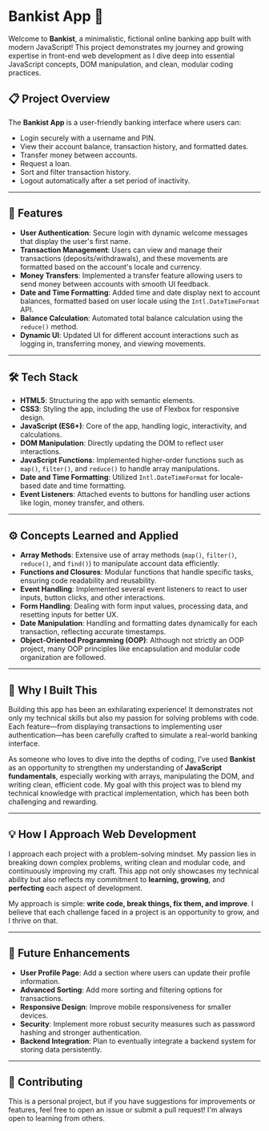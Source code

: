 
# Bankist App 🚀

Welcome to **Bankist**, a minimalistic, fictional online banking app built with modern JavaScript! This project demonstrates my journey and growing expertise in front-end web development as I dive deep into essential JavaScript concepts, DOM manipulation, and clean, modular coding practices.

## 📋 Project Overview

The **Bankist App** is a user-friendly banking interface where users can:

- Login securely with a username and PIN.
- View their account balance, transaction history, and formatted dates.
- Transfer money between accounts.
- Request a loan.
- Sort and filter transaction history.
- Logout automatically after a set period of inactivity.

---

## 🌟 Features

- **User Authentication**: Secure login with dynamic welcome messages that display the user's first name.
- **Transaction Management**: Users can view and manage their transactions (deposits/withdrawals), and these movements are formatted based on the account's locale and currency.
- **Money Transfers**: Implemented a transfer feature allowing users to send money between accounts with smooth UI feedback.
- **Date and Time Formatting**: Added time and date display next to account balances, formatted based on user locale using the `Intl.DateTimeFormat` API.
- **Balance Calculation**: Automated total balance calculation using the `reduce()` method.
- **Dynamic UI**: Updated UI for different account interactions such as logging in, transferring money, and viewing movements.

---

## 🛠️ Tech Stack

- **HTML5**: Structuring the app with semantic elements.
- **CSS3**: Styling the app, including the use of Flexbox for responsive design.
- **JavaScript (ES6+)**: Core of the app, handling logic, interactivity, and calculations.
- **DOM Manipulation**: Directly updating the DOM to reflect user interactions.
- **JavaScript Functions**: Implemented higher-order functions such as `map()`, `filter()`, and `reduce()` to handle array manipulations.
- **Date and Time Formatting**: Utilized `Intl.DateTimeFormat` for locale-based date and time formatting.
- **Event Listeners**: Attached events to buttons for handling user actions like login, money transfer, and others.

---

## ⚙️ Concepts Learned and Applied

- **Array Methods**: Extensive use of array methods (`map()`, `filter()`, `reduce()`, and `find()`) to manipulate account data efficiently.
- **Functions and Closures**: Modular functions that handle specific tasks, ensuring code readability and reusability.
- **Event Handling**: Implemented several event listeners to react to user inputs, button clicks, and other interactions.
- **Form Handling**: Dealing with form input values, processing data, and resetting inputs for better UX.
- **Date Manipulation**: Handling and formatting dates dynamically for each transaction, reflecting accurate timestamps.
- **Object-Oriented Programming (OOP)**: Although not strictly an OOP project, many OOP principles like encapsulation and modular code organization are followed.

---

## 🎯 Why I Built This

Building this app has been an exhilarating experience! It demonstrates not only my technical skills but also my passion for solving problems with code. Each feature—from displaying transactions to implementing user authentication—has been carefully crafted to simulate a real-world banking interface.

As someone who loves to dive into the depths of coding, I’ve used **Bankist** as an opportunity to strengthen my understanding of **JavaScript fundamentals**, especially working with arrays, manipulating the DOM, and writing clean, efficient code. My goal with this project was to blend my technical knowledge with practical implementation, which has been both challenging and rewarding.

---

## 💡 How I Approach Web Development

I approach each project with a problem-solving mindset. My passion lies in breaking down complex problems, writing clean and modular code, and continuously improving my craft. This app not only showcases my technical ability but also reflects my commitment to **learning, growing**, and **perfecting** each aspect of development.

My approach is simple: **write code, break things, fix them, and improve**. I believe that each challenge faced in a project is an opportunity to grow, and I thrive on that.

---

## 🚀 Future Enhancements

- **User Profile Page**: Add a section where users can update their profile information.
- **Advanced Sorting**: Add more sorting and filtering options for transactions.
- **Responsive Design**: Improve mobile responsiveness for smaller devices.
- **Security**: Implement more robust security measures such as password hashing and stronger authentication.
- **Backend Integration**: Plan to eventually integrate a backend system for storing data persistently.

---

## 🤝 Contributing

This is a personal project, but if you have suggestions for improvements or features, feel free to open an issue or submit a pull request! I'm always open to learning from others.



